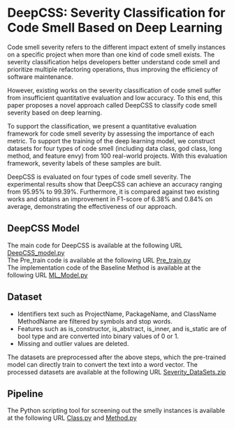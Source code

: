 # DeepCSS: Severity Classification for Code Smell Based on Deep Learning
Code smell severity refers to the different impact extent of smelly instances on a specific project when more than one kind of code smell exists. The severity classification helps developers better understand code smell and prioritize multiple refactoring operations, thus improving the efficiency of software maintenance. <be>

However, existing works on the severity classification of code smell suffer from insufficient quantitative evaluation and low accuracy. To this end, this paper proposes a novel approach called DeepCSS to classify code smell severity based on deep learning.<be>

To support the classification, we present a quantitative evaluation framework for code smell severity by assessing the importance of each metric. To support the training of the deep learning model, we construct datasets for four types of code smell (including data class, god class, long method, and feature envy) from 100 real-world projects. With this evaluation framework, severity labels of these samples are built.<be>

DeepCSS is evaluated on four types of code smell severity. The experimental results show that DeepCSS can achieve an accuracy ranging from 95.95\% to 99.39\%. Furthermore, it is compared against two existing works and obtains an improvement in F1-score of 6.38\% and 0.84\% on average, demonstrating the effectiveness of our approach.
## DeepCSS Model
The main code for DeepCSS is available at the following URL [DeepCSS_model.py](https://github.com/AAAAaBae/DeepCSS/blob/main/DeepCSS_model.py) <br>
The Pre_train code is available at the following URL [Pre_train.py](https://github.com/AAAAaBae/DeepCSS/blob/main/Pre_train.py) <br>
The implementation code of the Baseline Method is available at the following URL [ML_Model.py](https://github.com/AAAAaBae/DeepCSS/blob/main/ML_Model.py) <be>
## Dataset
* Identifiers text such as ProjectName, PackageName, and ClassName MethodName are filtered by symbols and stop words.
* Features such as is_constructor, is_abstract, is_inner, and is_static are of bool type and are converted into binary values of 0 or 1.
* Missing and outlier values are deleted. <br>

The datasets are preprocessed after the above steps, which the pre-trained model can directly train to convert the text into a word vector. The processed datasets are available at the following URL [Severity_DataSets.zip](https://github.com/AAAAaBae/DeepCSS/blob/main/Severity_Datasets.zip)

## Pipeline
The Python scripting tool for screening out the smelly instances is available at the following URL [Class.py](https://github.com/AAAAaBae/DeepCSS/blob/main/Class.py) and [Method.py](https://github.com/AAAAaBae/DeepCSS/blob/main/Method.py)<br>
